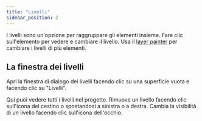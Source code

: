 ```yaml
---
title: "Livelli"
sidebar_position: 2
---
```


I livelli sono un'opzione per raggruppare gli elementi insieme. Fare clic sull'elemento per vedere e cambiare il livello. Usa il [layer painter](painters/layer.md) per cambiare i livelli di più elementi.

## La finestra dei livelli

Apri la finestra di dialogo dei livelli facendo clic su una superficie vuota e facendo clic su "Livelli".

Qui puoi vedere tutti i livelli nel progetto. Rimuove un livello facendo clic sull'icona del cestino o spostandosi a sinistra o a destra. Cambia la visibilità di un livello facendo clic sull'icona dell'occhio.
